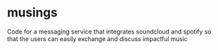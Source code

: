 # musings
Code for a messaging service that integrates soundcloud and spotify so that the users can easily exchange and discuss impactful music

